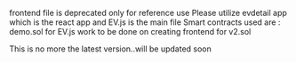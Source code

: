 frontend file is deprecated only for reference use
Please utilize evdetail app which is the react app and EV.js is the main file
Smart contracts used are :
demo.sol for EV.js
work to be done on creating frontend for v2.sol


This is no more the latest version..will be updated soon
